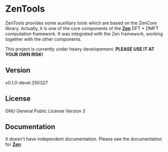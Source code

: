 # ZenTools

ZenTools provides some auxliliary tools which are based on the ZenCore library. Actually, it is one of the core components of the [**Zen**](https://github.com/huangli712/Zen) DFT + DMFT computation framework. It was integrated with the Zen framework, working together with the other components.

This project is currently under heavy developement. **PLEASE USE IT AT YOUR OWN RISK!**

## Version

v0.1.0-devel.250327

## License

GNU General Public License Version 3

## Documentation

It doesn't have independent documentation. Please see the documentation for [**Zen**](https://huangli712.github.io/projects/zen/index.html).
